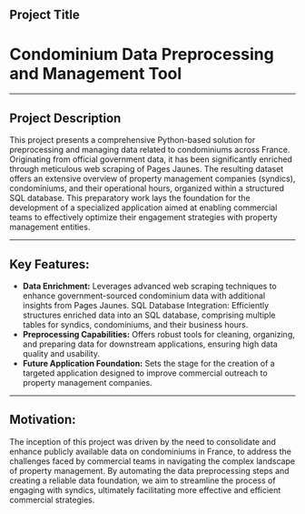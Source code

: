 ## Project Title
# **Condominium Data Preprocessing and Management Tool**
-----------------------

## Project Description
This project presents a comprehensive Python-based solution for preprocessing and managing data related to condominiums across France. Originating from official government data, it has been significantly enriched through meticulous web scraping of Pages Jaunes. The resulting dataset offers an extensive overview of property management companies (syndics), condominiums, and their operational hours, organized within a structured SQL database. This preparatory work lays the foundation for the development of a specialized application aimed at enabling commercial teams to effectively optimize their engagement strategies with property management entities.

-----------------------
## Key Features:

- **Data Enrichment:** Leverages advanced web scraping techniques to enhance government-sourced condominium data with additional insights from Pages Jaunes.
SQL Database Integration: Efficiently structures enriched data into an SQL database, comprising multiple tables for syndics, condominiums, and their business hours.
- **Preprocessing Capabilities:** Offers robust tools for cleaning, organizing, and preparing data for downstream applications, ensuring high data quality and usability.
- **Future Application Foundation:** Sets the stage for the creation of a targeted application designed to improve commercial outreach to property management companies.
------------------------
## Motivation:

The inception of this project was driven by the need to consolidate and enhance publicly available data on condominiums in France, to address the challenges faced by commercial teams in navigating the complex landscape of property management. By automating the data preprocessing steps and creating a reliable data foundation, we aim to streamline the process of engaging with syndics, ultimately facilitating more effective and efficient commercial strategies.
